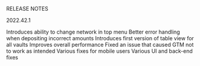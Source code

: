 RELEASE NOTES


2022.42.1

Introduces ability to change network in top menu
Better error handling when depositing incorrect amounts
Introduces first version of table view for all vaults
Improves overall performance
Fixed an issue that caused GTM not to work as intended
Various fixes for mobile users
Various UI and back-end fixes
